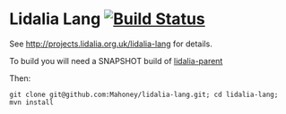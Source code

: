 Lidalia Lang [![Build Status](https://travis-ci.org/Mahoney/lidalia-lang.svg?branch=master)](https://travis-ci.org/Mahoney/lidalia-lang)
============

See http://projects.lidalia.org.uk/lidalia-lang for details.

To build you will need a SNAPSHOT build of [lidalia-parent](https://github.com/Mahoney/lidalia-parent)

Then:
```
git clone git@github.com:Mahoney/lidalia-lang.git; cd lidalia-lang; mvn install
```
